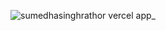 ![sumedhasinghrathor vercel app_](https://github.com/user-attachments/assets/7f8f2c77-c8ef-4b36-ba20-83d4b85846de)
